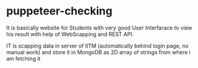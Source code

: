 # puppeteer-checking
It is basically website for Students with very good User Interfarace to view his result with help of WebScapping and REST API.

IT is scapping data in server of IITM (automatically behind login page, no manual work) and store it in MongoDB as 2D array of strings from where i am fetching it
